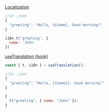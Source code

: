 [Localization](https://docs.expo.dev/versions/latest/sdk/localization/)

```jsx
//in .json
{
  "greeting": "Hello, %{name}. Good morning!"
}

i18n.t('greeting', {
  name: 'John'
})
```

[useTranslation (hook)](https://react.i18next.com/latest/usetranslation-hook)

```jsx
const { t, i18n } = useTranslation();

//in .json
{
  "greeting": "Hello, {{name}}. Good morning!"
}

{
  t("greeting", { name: "John" });
}
```
